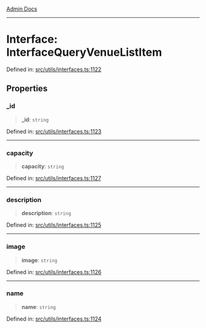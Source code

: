 [Admin Docs](/)

***

# Interface: InterfaceQueryVenueListItem

Defined in: [src/utils/interfaces.ts:1122](https://github.com/PalisadoesFoundation/talawa-admin/blob/main/src/utils/interfaces.ts#L1122)

## Properties

### \_id

> **\_id**: `string`

Defined in: [src/utils/interfaces.ts:1123](https://github.com/PalisadoesFoundation/talawa-admin/blob/main/src/utils/interfaces.ts#L1123)

***

### capacity

> **capacity**: `string`

Defined in: [src/utils/interfaces.ts:1127](https://github.com/PalisadoesFoundation/talawa-admin/blob/main/src/utils/interfaces.ts#L1127)

***

### description

> **description**: `string`

Defined in: [src/utils/interfaces.ts:1125](https://github.com/PalisadoesFoundation/talawa-admin/blob/main/src/utils/interfaces.ts#L1125)

***

### image

> **image**: `string`

Defined in: [src/utils/interfaces.ts:1126](https://github.com/PalisadoesFoundation/talawa-admin/blob/main/src/utils/interfaces.ts#L1126)

***

### name

> **name**: `string`

Defined in: [src/utils/interfaces.ts:1124](https://github.com/PalisadoesFoundation/talawa-admin/blob/main/src/utils/interfaces.ts#L1124)
